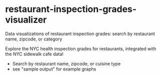 # restaurant-inspection-grades-visualizer
Data visualizations of restaurant inspection grades: search by restaurant name, zipcode, or category

Explore the NYC health inspection grades for restaurants, integrated with the NYC sidewalk cafe data!
- Search by restaurant name, zipcode, or cuisine type
- see "sample output" for example graphs
